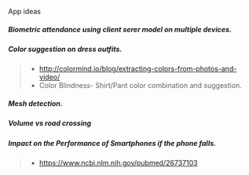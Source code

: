 App ideas

##### Biometric attendance using client serer model on multiple devices.

##### Color suggestion on dress outfits. 
> - http://colormind.io/blog/extracting-colors-from-photos-and-video/
> - Color Blindness- Shirt/Pant color combination and suggestion.

##### Mesh detection. 

##### Volume vs road crossing


##### 

##### Impact on the Performance of Smartphones if the phone falls.
> - https://www.ncbi.nlm.nih.gov/pubmed/26737103
